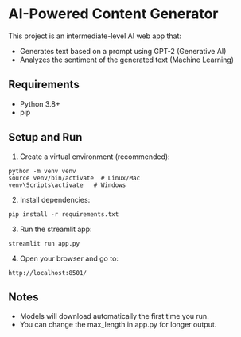 # AI-Powered Content Generator

This project is an intermediate-level AI web app that:
- Generates text based on a prompt using GPT-2 (Generative AI)
- Analyzes the sentiment of the generated text (Machine Learning)

## Requirements

- Python 3.8+
- pip

## Setup and Run

1. Create a virtual environment (recommended):
```
python -m venv venv
source venv/bin/activate  # Linux/Mac
venv\Scripts\activate   # Windows
```

2. Install dependencies:
```
pip install -r requirements.txt
```

3. Run the streamlit app:
```
streamlit run app.py
```

4. Open your browser and go to:
```
http://localhost:8501/
```

## Notes

- Models will download automatically the first time you run.
- You can change the max_length in app.py for longer output.